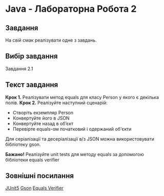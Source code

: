 # Java - Лабораторна Робота 2

## Завдання

На свій смак реалізувати одне з завдань.

## Вибір завдання

Завдання 2.1

## Текст завдання

**Крок 1.** Реалізувати метод equals для класу Person у якого є декілька полів.
**Крок 2.** Реалізуйте наступний сценарій:

-   Створіть екземпляр Person
-	Конвертуйте його в JSON
-	Конвертуйте назад в об’єкт
-	Перевірте equals-ом початковий і одержаний об'єкти

Для серіалізації та десеріалізації в/з JSON можна використовувати бібліотеку gson.

**Бажано!**
Реалізуйте unit tests для методу equals за допомогою бібліотеки equals verifier 

## Зовнішні посилання

[JUnit5](https://junit.org/junit5/)
[Gson](https://sites.google.com/site/gson/gson-user-guide)
[Equals Verifier](https://github.com/jqno/equalsverifier)
